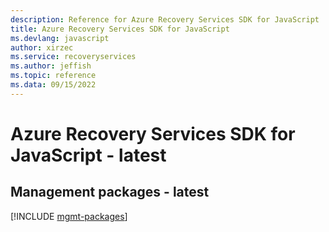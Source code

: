```yaml
---
description: Reference for Azure Recovery Services SDK for JavaScript
title: Azure Recovery Services SDK for JavaScript
ms.devlang: javascript
author: xirzec
ms.service: recoveryservices
ms.author: jeffish
ms.topic: reference
ms.data: 09/15/2022
---
```

# Azure Recovery Services SDK for JavaScript - latest

## Management packages - latest
[!INCLUDE [mgmt-packages](recovery-services-mgmt-index.md)]